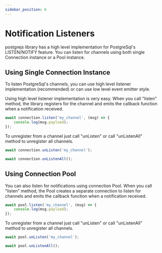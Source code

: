```yaml
---
sidebar_position: 6
---
```

# Notification Listeners

postgrejs library has a high level implementation for PostgreSql's LISTEN/NOTIFY feature.
You can listen for channels using both single Connection instance or a Pool instance.

## Using Single Connection Instance

To listen PostgreSql's channels, you can use high level listener implementation
(recommended) or can use low level event emitter style.

Using high level listener implementation is very easy. When you call "listen" method, 
the library registers for the channel and emits the callback function when a notification received.

```ts
await connection.listen('my_channel', (msg) => {
    console.log(msg.payload);
});
```

To unregister from a channel just call "unListen" or call "unListenAll" method to unregister all channels.

```ts
await connection.unListen('my_channel');
```

```ts
await connection.unListenAll();
```


## Using Connection Pool

You can also listen for notifications using connection Pool. When you call "listen" method,
the Pool creates a separate connection to listen for channels and emits the callback function when a notification received.

```ts
await pool.listen('my_channel', (msg) => {
    console.log(msg.payload);
});
```

To unregister from a channel just call "unListen" or call "unListenAll" method to unregister all channels.

```ts
await pool.unListen('my_channel');
```

```ts
await pool.unListenAll();
```
